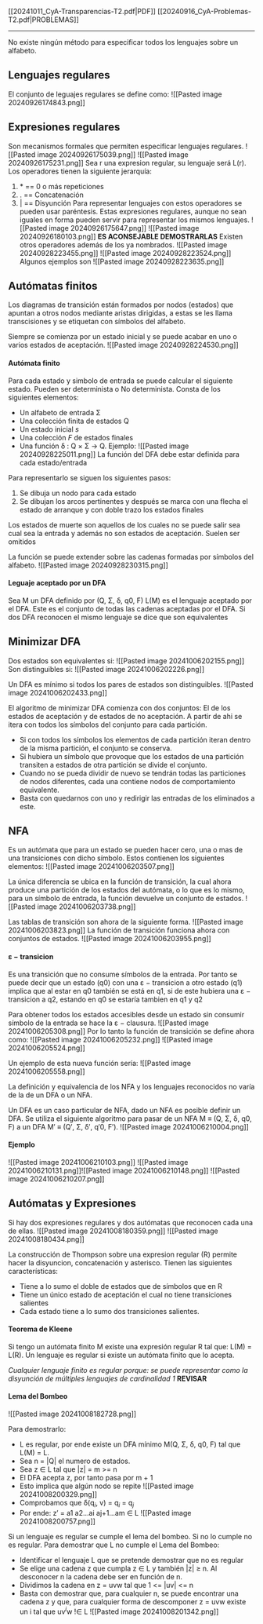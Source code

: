 [[20241011_CyA-Transparencias-T2.pdf|PDF]]
[[20240916_CyA-Problemas-T2.pdf|PROBLEMAS]]
___
No existe ningún método para especificar todos los lenguajes sobre un alfabeto.
## Lenguajes regulares
El conjunto de leguajes regulares se define como:
![[Pasted image 20240926174843.png]]
## Expresiones regulares
Son mecanismos formales que permiten especificar lenguajes regulares.
![[Pasted image 20240926175039.png]]
![[Pasted image 20240926175231.png]]
Sea r una expresion regular, su lenguaje será L(r).
Los operadores tienen la siguiente jerarquía:
1. $*$ == 0 o más repeticiones
2. . == Concatenación
3. | == Disyunción
Para representar lenguajes con estos operadores se pueden usar paréntesis.
Estas expresiones regulares, aunque no sean iguales en forma pueden servir para representar los mismos lenguajes.
![[Pasted image 20240926175647.png]]
![[Pasted image 20240926180103.png]]
**ES ACONSEJABLE DEMOSTRARLAS**
Existen otros operadores además de los ya nombrados.
![[Pasted image 20240928223455.png]]
![[Pasted image 20240928223524.png]]
Algunos ejemplos son
![[Pasted image 20240928223635.png]]
## Autómatas finitos
Los diagramas de transición están formados por nodos (estados) que apuntan a otros nodos mediante aristas dirigidas, a estas se les llama transcisiones y se etiquetan con símbolos del alfabeto.

Siempre se comienza por un estado inicial y se puede acabar en uno o varios estados de aceptación.
![[Pasted image 20240928224530.png]]
#### Autómata finito
Para cada estado y simbolo de entrada se puede calcular el siguiente estado. Pueden ser determinista o No determinista.
Consta de los siguientes elementos:
+ Un alfabeto de entrada Σ
+ Una colección finita de estados Q
+ Un estado inicial $s$
+ Una colección $F$ de estados finales
+ Una función δ : Q × Σ → Q.
Ejemplo:
![[Pasted image 20240928225011.png]]
La función del DFA debe estar definida para cada estado/entrada

Para representarlo se siguen los siguientes pasos:
1. Se dibuja un nodo para cada estado
2. Se dibujan los arcos pertinentes y después se marca con una flecha el estado de arranque y con doble trazo los estados finales

Los estados de muerte son aquellos de los cuales no se puede salir sea cual sea la entrada y además no son estados de aceptación. Suelen ser omitidos

La función se puede extender sobre las cadenas formadas por símbolos del alfabeto.
![[Pasted image 20240928230315.png]]

#### Leguaje aceptado por un DFA
Sea M un DFA definido por (Q, Σ, δ, q0, F)
L(M) es el lenguaje aceptado por el DFA. Este es el conjunto de todas las cadenas aceptadas por el DFA. Si dos DFA reconocen el mismo lenguaje se dice que son equivalentes

## Minimizar DFA
Dos estados son equivalentes si:
![[Pasted image 20241006202155.png]]
Son distinguibles si:
![[Pasted image 20241006202226.png]]

Un DFA es mínimo si todos los pares de estados son distinguibles.
![[Pasted image 20241006202433.png]]

El algoritmo de minimizar DFA comienza con dos conjuntos: El de los estados de aceptación y de estados de no aceptación.
A partir de ahi se itera con todos los símbolos del conjunto para cada partición. 
+ Si con todos los símbolos los elementos de cada partición iteran dentro de la misma partición, el conjunto se conserva.
+ Si hubiera un símbolo que provoque que los estados de una partición transiten a estados de otra partición se divide el conjunto.
+ Cuando no se pueda dividir de nuevo se tendrán todas las particiones de nodos diferentes, cada una contiene nodos de comportamiento equivalente. 
+ Basta con quedarnos con uno y redirigir las entradas de los eliminados a este.
## NFA
Es un autómata que para un estado se pueden hacer cero, una o mas de una transiciones con dicho símbolo.
Estos contienen los siguientes elementos:
![[Pasted image 20241006203507.png]]

La única diferencia se ubica en la función de transición, la cual ahora produce una partición de los estados del autómata, o lo que es lo mismo, para un símbolo de entrada, la función devuelve un conjunto de estados.
![[Pasted image 20241006203738.png]]

Las tablas de transición son ahora de la siguiente forma.
![[Pasted image 20241006203823.png]]
La función de transición funciona ahora con conjuntos de estados.
![[Pasted image 20241006203955.png]]
#### ε − transicion
Es una transición que no consume símbolos de la entrada.
Por tanto se puede decir que un estado (q0) con una ε − transicion a otro estado (q1) implica que al estar en q0 también se está en q1, si de este hubiera una ε − transicion a q2, estando en q0 se estaría tambien en q1 y q2

Para obtener todos los estados accesibles desde un estado sin consumir símbolo de la entrada se hace la ε − clausura.
![[Pasted image 20241006205308.png]]
Por lo tanto la función de transición se define ahora como:
![[Pasted image 20241006205232.png]]
![[Pasted image 20241006205524.png]]

Un ejemplo de esta nueva función sería:
![[Pasted image 20241006205558.png]]

La definición y equivalencia de los NFA y los lenguajes reconocidos no varía de la de un DFA o un NFA.

Un DFA es un caso particular de NFA, dado un NFA es posible definir un DFA.
Se utiliza el siguiente algoritmo para pasar de un NFA M ≡ (Q, Σ, δ, q0, F) a un DFA M′ ≡ (Q′, Σ, δ′, q′0, F′).
![[Pasted image 20241006210004.png]]

#### Ejemplo
![[Pasted image 20241006210103.png]]
![[Pasted image 20241006210131.png]]![[Pasted image 20241006210148.png]]
![[Pasted image 20241006210207.png]]

## Autómatas y Expresiones
Si hay dos expresiones regulares y dos autómatas que reconocen cada una de ellas.
![[Pasted image 20241008180359.png]]
![[Pasted image 20241008180434.png]]

La construcción de Thompson sobre una expresion regular (R) permite hacer la disyuncion, concatenación y asterisco.
Tienen las siguientes características:
+ Tiene a lo sumo el doble de estados que de símbolos que en R
+ Tiene un único estado de aceptación el cual no tiene transiciones salientes
+ Cada estado tiene a lo sumo dos transiciones salientes.

#### Teorema de Kleene
Si tengo un autómata finito M existe una expresión regular R tal que: L(M) = L(R).
Un lenguaje es regular si existe un autómata finito que lo acepta.

*Cualquier lenguaje finito es regular porque: se puede representar como la disyunción de múltiples lenguajes de cardinalidad 1*
**REVISAR**
#### Lema del Bombeo
![[Pasted image 20241008182728.png]]

Para demostrarlo:
+ L es regular, por ende existe un DFA mínimo M(Q, Σ, δ, q0, F) tal que L(M) = L.
+ Sea n = |Q| el numero de estados.
+ Sea z ∈ L tal que |z| = m >= n
+ El DFA acepta z, por tanto pasa por m + 1
+ Esto implica que algún nodo se repite
	![[Pasted image 20241008200329.png]]
+ Comprobamos que δ(q$_i$, v) = q$_i$ = q$_j$
+ Por ende: z′ = a1 a2...ai aj+1...am ∈ L
![[Pasted image 20241008200757.png]]

Si un lenguaje es regular se cumple el lema del bombeo.
Si no lo cumple no es regular.
Para demostrar que L no cumple el Lema del Bombeo:
+ Identificar el lenguaje L que se pretende demostrar que no es regular
+ Se elige una cadena z que cumpla z ∈ L y también |z| ≥ n. Al desconocer n la cadena debe ser en función de n.
+ Dividimos la cadena en z = uvw tal que 1 <= |uv| <= n
+ Basta con demostrar que, para cualquier n, se puede encontrar una cadena z y que, para cualquier forma de descomponer z = uvw existe un i tal que uv$^i$w !∈ L
![[Pasted image 20241008201342.png]]